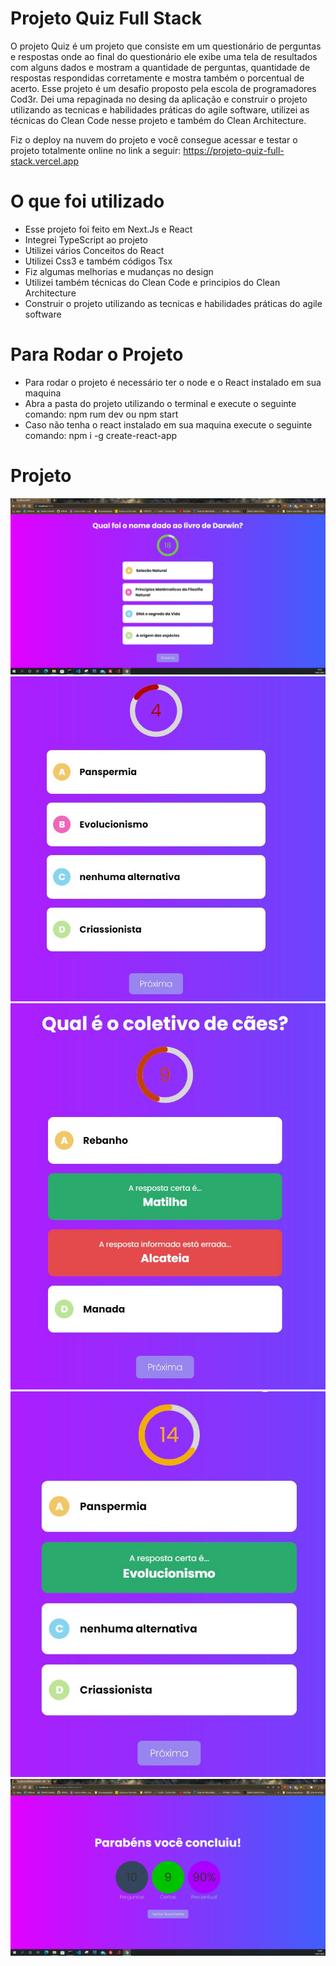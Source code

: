 # Projeto Quiz Full Stack 
O projeto Quiz é um projeto que consiste em um questionário de perguntas e respostas 
onde ao final do questionário ele exibe uma tela de resultados com alguns dados e mostram
a quantidade de perguntas, quantidade de respostas respondidas corretamente e mostra 
também o porcentual de acerto. Esse projeto é um desafio proposto pela escola de programadores Cod3r.
Dei uma repaginada no desing da aplicação e construir o projeto utilizando as tecnicas e habilidades 
práticas do agile software, utilizei as técnicas do Clean Code nesse projeto e também do Clean Architecture.

Fiz o deploy na nuvem do projeto e você consegue acessar e testar o projeto totalmente online no link a seguir:
https://projeto-quiz-full-stack.vercel.app

# O que foi utilizado
- Esse projeto foi feito em Next.Js e React 
- Integrei TypeScript ao projeto 
- Utilizei vários Conceitos do React
- Utilizei Css3 e também códigos Tsx
- Fiz algumas melhorias e mudanças no design
- Utilizei também técnicas do Clean Code e principios do Clean Architecture
- Construir o projeto utilizando as tecnicas e habilidades práticas do agile software

# Para Rodar o Projeto 
- Para rodar o projeto é necessário ter o node e o React instalado em sua maquina
- Abra a pasta do projeto utilizando o terminal e execute o seguinte comando: npm rum dev ou npm start
- Caso não tenha o react instalado em sua maquina execute o seguinte comando: npm i -g create-react-app 

# Projeto
![imagem-01.JPG](https://github.com/Danilo55Amaral/Projeto-Quiz-FullStack/blob/main/imagem-01.JPG)
![imagem-002.JPG](https://github.com/Danilo55Amaral/Projeto-Quiz-FullStack/blob/main/imagem-002.JPG)
![imagem-003.JPG](https://github.com/Danilo55Amaral/Projeto-Quiz-FullStack/blob/main/imagem-003.JPG)
![imagem-004.JPG](https://github.com/Danilo55Amaral/Projeto-Quiz-FullStack/blob/main/imagem-004.JPG)
![imagem-005.JPG](https://github.com/Danilo55Amaral/Projeto-Quiz-FullStack/blob/main/imagem-005.JPG)

